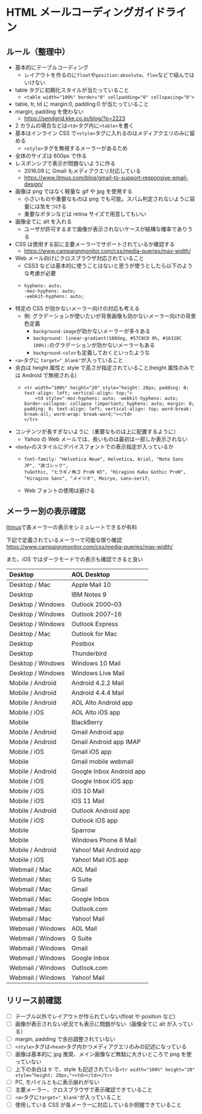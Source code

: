 # HTML メールコーディングガイドライン

## ルール（整理中）

- 基本的にテーブルコーディング
  - レイアウトを作るのに`float`や`position:absolute`、`flex`などで組んではいけない
- table タグに初期化スタイルが当たっていること
  - `<table width="100%" border="0" cellpadding="0" cellspacing="0">`
- table, tr, td に margin:0, padding:0 が当たっていること
- margin, padding を使わない
  - https://sendgrid.kke.co.jp/blog/?p=2223
- 2 カラムの場合などは`<td>`タグ内に`<table>`を書く
- 基本はインライン CSS で`<style>`タグに入れるのはメディアクエリのみに留める
  - `<style>`タグを無視するメーラーがあるため
- 全体のサイズは 600px で作る
- レスポンシブで表示が問題ないように作る
  - 2016.09 に Gmail もメディアクエリ対応している
  - https://www.litmus.com/blog/gmail-to-support-responsive-email-design/
- 画像は png ではなく軽量な gif や jpg を使用する
  - 小さいものや重要なものは png でも可能。スパム判定されないように容量には気をつける
  - 重要なボタンなどは retina サイズで用意してもいい
- 画像全てに alt を入れる
  - ユーザが許可するまで画像が表示されないケースが結構な確率でありうる
- CSS は使用する前に主要メーラーでサポートされているか確認する
  - https://www.campaignmonitor.com/css/media-queries/max-width/
- Web メール向けにクロスブラウザ対応されていること
  - CSS3 などは基本的に使うことはないと思うが使うとしたら以下のような考慮が必要
  - ```
    hyphens: auto;
    -moz-hyphens: auto;
    -webkit-hyphens: auto;
    ```
- 特定の CSS が効かないメーラー向けの対応も考える
  - 例: グラデーションが使いたいが背景画像も効かないメーラー向けの背景色定義
    - `background-image`が効かないメーラーが多々ある
    - `background: linear-gradient(180deg, #57C0C0 0%, #16328C 100%);`のグラデーションが効かないメーラーもある
    - `background-color`も定義しておくといったような
- `<a>`タグに `target="_blank"`が入っていること
- 余白は height 属性と style で高さが指定されていること(height 属性のみでは Android で無視される)
  - ```
    <tr width="100%" height="20" style="height: 20px; padding: 0; text-align: left; vertical-align: top;">
        <td style="-moz-hyphens: auto; -webkit-hyphens: auto; border-collapse: collapse !important; hyphens: auto; margin: 0; padding: 0; text-align: left; vertical-align: top; word-break: break-all; word-wrap: break-word;"></td>
    </tr>
    ```
- コンテンツが長すぎないように（重要なものは上に配置するように）
  - Yahoo の Web メールでは、長いものは最初は一部しか表示されない
- `<body>`のスタイルにデバイスフォントでの表示指定が入っているか
  - ```
    font-family: "Helvetica Neue", Helvetica, Arial, "Noto Sans JP", "游ゴシック",
    YuGothic, "ヒラギノ角ゴ ProN W3", "Hiragino Kaku Gothic ProN",
    "Hiragino Sans", "メイリオ", Meiryo, sans‒serif;
    ```
  - Web フォントの使用は避ける

## メーラー別の表示確認

[litmus](https://www.litmus.com/)で各メーラーの表示をシミュレートできるが有料

下記で定義されているメーラーで可能な限り確認
https://www.campaignmonitor.com/css/media-queries/max-width/

また、iOS ではダークモードでの表示も確認できると良い

| Desktop           | AOL Desktop              |
| :---------------- | :----------------------- |
| Desktop / Mac     | Apple Mail 10            |
| Desktop           | IBM Notes 9              |
| Desktop / Windows | Outlook 2000–03          |
| Desktop / Windows | Outlook 2007–16          |
| Desktop / Windows | Outlook Express          |
| Desktop / Mac     | Outlook for Mac          |
| Desktop           | Postbox                  |
| Desktop           | Thunderbird              |
| Desktop / Windows | Windows 10 Mail          |
| Desktop / Windows | Windows Live Mail        |
| Mobile / Android  | Android 4.2.2 Mail       |
| Mobile / Android  | Android 4.4.4 Mail       |
| Mobile / Android  | AOL Alto Android app     |
| Mobile / iOS      | AOL Alto iOS app         |
| Mobile            | BlackBerry               |
| Mobile / Android  | Gmail Android app        |
| Mobile / Android  | Gmail Android app IMAP   |
| Mobile / iOS      | Gmail iOS app            |
| Mobile            | Gmail mobile webmail     |
| Mobile / Android  | Google Inbox Android app |
| Mobile / iOS      | Google Inbox iOS app     |
| Mobile / iOS      | iOS 10 Mail              |
| Mobile / iOS      | iOS 11 Mail              |
| Mobile / Android  | Outlook Android app      |
| Mobile / iOS      | Outlook iOS app          |
| Mobile            | Sparrow                  |
| Mobile            | Windows Phone 8 Mail     |
| Mobile / Android  | Yahoo! Mail Android app  |
| Mobile / iOS      | Yahoo! Mail iOS app      |
| Webmail / Mac     | AOL Mail                 |
| Webmail / Mac     | G Suite                  |
| Webmail / Mac     | Gmail                    |
| Webmail / Mac     | Google Inbox             |
| Webmail / Mac     | Outlook.com              |
| Webmail / Mac     | Yahoo! Mail              |
| Webmail / Windows | AOL Mail                 |
| Webmail / Windows | G Suite                  |
| Webmail / Windows | Gmail                    |
| Webmail / Windows | Google Inbox             |
| Webmail / Windows | Outlook.com              |
| Webmail / Windows | Yahoo! Mail              |

## リリース前確認

- [ ] テーブル以外でレイアウトが作られていない(float や position など)
- [ ] 画像が表示されない状況でも表示に問題がない（画像全てに alt が入っている）
- [ ] margin, padding で余白調整されていない
- [ ] `<style>`タグは`<head>`タグ内かつメディアクエリのみの記述になっている
- [ ] 画像は基本的に jpg 推奨、メイン画像など無駄に大きいところで png を使っていない
- [ ] 上下の余白は tr で、style も記述されている`<tr width="100%" height="20" style="height: 20px;"><td></td></tr>`
- [ ] PC, モバイルともに表示崩れがない
- [ ] 主要メーラー、クロスブラウザで表示確認できていること
- [ ] `<a>`タグに`target="_blank"`が入っていること
- [ ] 使用している CSS が各メーラーに対応しているか把握できていること

